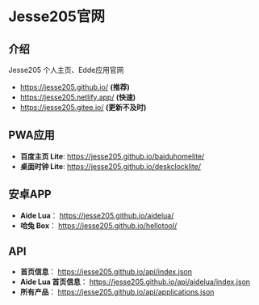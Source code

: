 # Jesse205官网

## 介绍
Jesse205 个人主页、Edde应用官网

* https://jesse205.github.io/ __(推荐)__
* https://jesse205.netlify.app/ __(快速)__
* https://jesse205.gitee.io/ __(更新不及时)__


## PWA应用
* __百度主页 Lite__: https://jesse205.github.io/baiduhomelite/
* __桌面时钟 Lite__: https://jesse205.github.io/deskclocklite/

## 安卓APP
* __Aide Lua__： https://jesse205.github.io/aidelua/
* __哈兔 Box__： https://jesse205.github.io/hellotool/

## API
* __首页信息__： https://jesse205.github.io/api/index.json
* __Aide Lua 首页信息__： https://jesse205.github.io/api/aidelua/index.json
* __所有产品__： https://jesse205.github.io/api/applications.json
